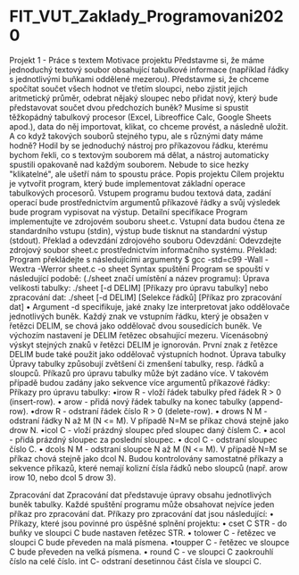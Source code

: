# FIT_VUT_Zaklady_Programovani2020
Projekt 1 - Práce s textem
Motivace projektu
Představme si, že máme jednoduchý textový soubor obsahující tabulkové informace (například řádky s jednotlivými
buňkami oddělené mezerou). Představme si, že chceme spočítat součet všech hodnot ve třetím sloupci, nebo zjistit
jejich aritmetický průměr, odebrat nějaký sloupec nebo přidat nový, který bude představovat součet dvou
předchozích buněk? Musíme si spustit těžkopádný tabulkový procesor (Excel, Libreoffice Calc, Google Sheets apod.),
data do něj importovat, klikat, co chceme provést, a následně uložit. A co když takových souborů stejného typu, ale
s různými daty máme hodně? Hodil by se jednoduchý nástroj pro příkazovou řádku, kterému bychom řekli, co s
textovým souborem má dělat, a nástroj automaticky spustili opakovaně nad každým souborem. Nebude to sice
hezky "klikatelné", ale ušetří nám to spoustu práce.
Popis projektu
Cílem projektu je vytvořit program, který bude implementovat základní operace tabulkových procesorů. Vstupem
programu budou textová data, zadání operací bude prostřednictvím argumentů příkazové řádky a svůj výsledek bude
program vypisovat na výstup.
Detailní specifikace
Program implementujte ve zdrojovém souboru sheet.c. Vstupní data budou čtena ze standardního vstupu (stdin),
výstup bude tisknut na standardní výstup (stdout).
Překlad a odevzdání zdrojového souboru
Odevzdání: Odevzdejte zdrojový soubor sheet.c prostřednictvím informačního systému.
Překlad: Program překládejte s následujícími argumenty
$ gcc -std=c99 -Wall - Wextra -Werror sheet.c -o sheet
Syntax spuštění
Program se spouští v následující podobě: (./sheet značí umístění a název programu):
Úprava velikosti tabulky:
./sheet [-d DELIM] [Příkazy pro úpravu tabulky]
nebo zpracování dat:
./sheet [-d DELIM] [Selekce řádků] [Příkaz pro zpracování dat]
• Argument -d specifikuje, jaké znaky lze interpretovat jako oddělovače jednotlivých buněk. Každý znak ve
vstupním řádku, který je obsažen v řetězci DELIM, se chová jako oddělovač dvou sousedících buněk. Ve výchozím
nastavení je DELIM řetězec obsahující mezeru. Vícenásobný výskyt stejných znaků v řetězci DELIM je ignorován.
První znak z řetězce DELIM bude také použit jako oddělovač výstupních hodnot.
Úprava tabulky
Úpravy tabulky způsobují zvětšení či zmenšení tabulky, resp. řádků a sloupců. Příkazů pro úpravu tabulky může být
zadáno více. V takovém případě budou zadány jako sekvence více argumentů příkazové řádky:
Příkazy pro úpravu tabulky:
•irow R - vloží řádek tabulky před řádek R > 0 (insert-row).
• arow - přidá nový řádek tabulky na konec tabulky (append-row).
•drow R - odstraní řádek číslo R > 0 (delete-row).
• drows N M - odstraní řádky N až M (N <= M). V případě N=M se příkaz chová stejně jako drow N.
•icol C - vloží prázdný sloupec před sloupec daný číslem C.
• acol - přidá prázdný sloupec za poslední sloupec.
• dcol C - odstraní sloupec číslo C.
• dcols N M - odstraní sloupce N až M (N <= M). V případě N=M se příkaz chová stejně jako dcol N.
Budou kontrolovány samostatné příkazy a sekvence příkazů, které nemají kolizní čísla řádků nebo sloupců (např.
arow irow 10, nebo dcol 5 drow 3).

Zpracování dat
Zpracování dat představuje úpravy obsahu jednotlivých buněk tabulky. Každé spuštění programu může obsahovat
nejvíce jeden příkaz pro zpracování dat. Příkazy pro zpracování dat jsou následující:
• Příkazy, které jsou povinné pro úspěšné splnění projektu:
• cset C STR - do buňky ve sloupci C bude nastaven řetězec STR.
• tolower C - řetězec ve sloupci C bude převeden na malá písmena.
•toupper C - řetězec ve sloupce C bude převeden na velká písmena.
• round C - ve sloupci C zaokrouhlí číslo na celé číslo.
int C- odstraní desetinnou část čísla ve sloupci C.
